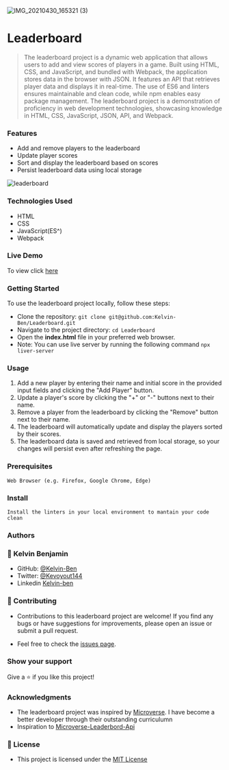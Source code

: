 ![IMG_20210430_165321 (3)](https://github.com/Kelvin-Ben/Leaderboard/assets/85459676/85a3ddc6-2775-4746-9600-eb2a7adb974c)

# Leaderboard

>The leaderboard project is a dynamic web application that allows users to add and view scores of players in a game. Built using HTML, CSS, and JavaScript, and bundled with Webpack, the application stores data in the browser with JSON. It features an API that retrieves player data and displays it in real-time. The use of ES6 and linters ensures maintainable and clean code, while npm enables easy package management. The leaderboard project is a demonstration of proficiency in web development technologies, showcasing knowledge in HTML, CSS, JavaScript, JSON, API, and Webpack.

### Features
- Add and remove players to the leaderboard
- Update player scores
- Sort and display the leaderboard based on scores
- Persist leaderboard data using local storage

![leaderboard](https://github.com/Kelvin-Ben/Leaderboard/assets/85459676/f94103cc-df95-4b21-856d-bef1cee2c00c)

### Technologies Used

- HTML
- CSS
- JavaScript(ES^)
- Webpack

### Live Demo

To view click [here](https://fastidious-quokka-20f996.netlify.app/)

### Getting Started
To use the leaderboard project locally, follow these steps:
- Clone the repository: ```git clone git@github.com:Kelvin-Ben/Leaderboard.git```
- Navigate to the project directory: ```cd Leaderboard```
- Open the **index.html** file in your preferred web browser.
- Note: You can use live server by running the following command ```npx liver-server```

### Usage
1. Add a new player by entering their name and initial score in the provided input fields and clicking the "Add Player" button.
2. Update a player's score by clicking the "+" or "-" buttons next to their name.
3. Remove a player from the leaderboard by clicking the "Remove" button next to their name.
4. The leaderboard will automatically update and display the players sorted by their scores.
5. The leaderboard data is saved and retrieved from local storage, so your changes will persist even after refreshing the page.

### Prerequisites
    Web Browser (e.g. Firefox, Google Chrome, Edge)

### Install
    Install the linters in your local environment to mantain your code clean 

### Authors

### 👤 Kelvin Benjamin

- GitHub: [@Kelvin-Ben](https://github.com/Kelvin-Ben)
- Twitter: [@Kevoyout144](https://twitter.com/kevoyout144)
- Linkedin [Kelvin-ben](https://www.linkedin.com/in/kelvin-ben-323043173/)


### 🤝 Contributing

- Contributions to this leaderboard project are welcome! If you find any bugs or have suggestions for improvements, please open an issue or submit a pull request.

- Feel free to check the [issues page](https://github.com/Kelvin-Ben/Leaderboard/issues).

### Show your support

Give a ⭐️ if you like this project!

### Acknowledgments

- The leaderboard project was inspired by [Microverse](https://www.microverse.org/). I have become a better developer through their outstanding curriculumn
- Inspiration to [Microverse-Leaderbord-Api](https://www.notion.so/microverse/Leaderboard-API-service-24c0c3c116974ac49488d4eb0267ade3)

### 📝 License
- This project is licensed under the [MIT License](https://mit-license.org/)

